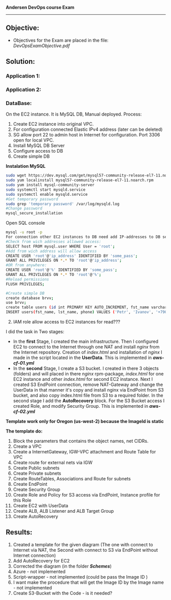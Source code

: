 **Andersen DevOps course Exam**
_____________________________________________________

## **Objective:**

* Objectives for the Exam are placed in the file: *DevOpsExamObjective.pdf*

## Solution:

### Application 1:

### Application 2:

### DataBase:
On the EC2 instance. It is MySQL DB, Manual deployed.
Process:
1. Create EC2 instance into original VPC.
2. For configuration connected Elastic IPv4 address (later can be deleted) 
2. SG allow port 22 to admin host in Internet for configuration. Port 3306 open for local VPC.
3. Install MySQL DB Server
4. Configure access to DB
5. Create simple DB


**Instalation MySQL**
```bash
sudo wget https://dev.mysql.com/get/mysql57-community-release-el7-11.noarch.rpm
sudo yum localinstall mysql57-community-release-el7-11.noarch.rpm
sudo yum install mysql-community-server
sudo systemctl start mysqld.service
sudo systemctl enable mysqld.service
#Get temporary password
sudo grep 'temporary password' /var/log/mysqld.log
#Change password
mysql_secure_installation
```
Open SQL console
```bash
mysql -u root -p
For connection other EC2 instances to DB need add IP-addresses to DB security:
#Check from wich addresses allowed access:
SELECT host FROM mysql.user WHERE User = 'root';
#Add from wich address will allow access
CREATE USER 'root'@'ip_address' IDENTIFIED BY 'some_pass';
GRANT ALL PRIVILEGES ON *.* TO 'root'@'ip_address';
#OR from anywhere:
CREATE USER 'root'@'%' IDENTIFIED BY 'some_pass';
GRANT ALL PRIVILEGES ON *.* TO 'root'@'%';
#Reload permissions
FLUSH PRIVILEGES;

#Create simple DB
create database brvv;
use brvv;
create table users (id int PRIMARY KEY AUTO_INCREMENT, fst_name varchar(255), lst_name varchar(255),phone varchar(20));
INSERT users(fst_name, lst_name, phone) VALUES ('Petr', 'Ivanov', '+79001112233'), ('second', 'Pepe', '+79002223344'), ('Sy', 'Sys', '+79003334455');
```



2. IAM role allow access to EC2 instances for read???

I did the task in Two stages:
* In the **first** Stage, I created the main infrastructure. Then I configured EC2 to connect to the Internet through one NAT and install *nginx* from the Internet repository. Creation of *index.html* and installation of *nginx* I made in the script located in the **UserData**. This is implemented in __*aws-cf-01.yml*__
* In the **second** Stage, I create a S3 bucket. I created in there 3 objects (folders) and will placed in there *nginx* rpm-package, *index.html* for one EC2 instance and other *index.html* for second EC2 instance. Next I created S3 EndPoint connection, remove NAT-Gateway and change the UserData in that manner it's copy and install nginx via EndPoint from S3 bucket, and also copy index.html file from S3 to a required folder. In the second stage I add the **AutoRecovery** block. For the S3 Bucket access I created Role, and modify Security Group. This is implemented in __*aws-cf-02.yml*__

**Template work only for Oregon (us-west-2) because the ImageId is static**

**The template do:**
1.  Block the parameters that contains the object names, net CIDRs.
2.  Create a VPC
3.  Create a InternetGateway, IGW-VPC attachment and Route Table for VPC
4.  Create route for external nets via IGW
5.  Create Public subnets
6.  Create Private subnets
7.  Create RouteTables, Associations and Route for subnets
8.  Create EndPoint
9.  Create Security Group
10. Create Role and Policy for S3 access via EndPoint, Instance profile for this Role
11. Create EC2 with UserData
12. Create ALB, ALB Listener and ALB Target Group
13. Create AutoRecovery


## Results:
1. Created a template for the given diagram (The one with connect to Internet via NAT, the Second with connect to S3 via EndPoint without Internet connection)
2. Add AutoRecovery for EC2
3. Corrected the diagram (in the folder __*Schemes*__)
4. Azure          - not implemented
5. Script-wrapper - not implemented (could be pass the Image ID )
6. I want make the procedure that will get the Image ID by the Image name - not implemented
7. Create S3-Bucket with the Code - is it needed?
